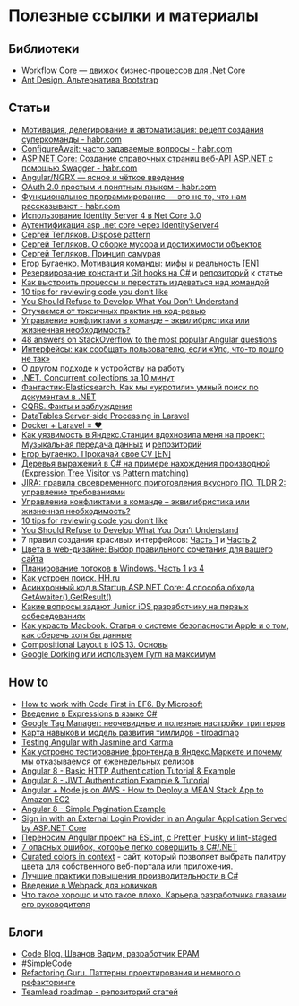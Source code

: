 # Полезные ссылки и материалы

## Библиотеки

- [Workflow Core — движок бизнес-процессов для .Net Core](https://github.com/avanpostid/workflow-core)
- [Ant Design. Альтернатива Bootstrap](https://ant.design)

## Статьи

- [Мотивация, делегирование и автоматизация: рецепт создания суперкоманды - habr.com](https://habr.com/ru/company/oleg-bunin/blog/456512/)
- [ConfigureAwait: часто задаваемые вопросы - habr.com](https://habr.com/ru/post/482354/)
- [ASP.NET Core: Создание справочных страниц веб-API ASP.NET с помощью Swagger - habr.com](https://habr.com/ru/company/microsoft/blog/325872/)
- [Angular/NGRX — ясное и чёткое введение](https://medium.com/ngx/angular-ngrx-%D1%8F%D1%81%D0%BD%D0%BE%D0%B5-%D0%B8-%D1%87%D1%91%D1%82%D0%BA%D0%BE%D0%B5-%D0%B2%D0%B2%D0%B5%D0%B4%D0%B5%D0%BD%D0%B8%D0%B5-bdf1c97f44b2)
- [OAuth 2.0 простым и понятным языком - habr.com](https://habr.com/ru/company/mailru/blog/115163/)
- [Функциональное программирование — это не то, что нам рассказывают - habr.com](https://habr.com/ru/post/479238/)
- [Использование Identity Server 4 в Net Core 3.0](https://habr.com/ru/post/461433/)
- [Аутентификация asp .net core через IdentityServer4](https://habr.com/ru/post/426289/)
- [Сергей Тепляков. Dispose pattern](http://sergeyteplyakov.blogspot.com/2011/09/dispose-pattern.html)
- [Сергей Тепляков. О сборке мусора и достижимости объектов](http://sergeyteplyakov.blogspot.com/2013/08/blog-post_27.html)
- [Сергей Тепляков. Принцип самурая](http://sergeyteplyakov.blogspot.com/2011/09/blog-post_13.html)
- [Егор Бугаенко. Мотивация команды: мифы и реальность [EN]](https://www.yegor256.com/2015/03/02/team-morale-myths-and-reality.html)
- [Резервирование констант и Git hooks на C#](https://habr.com/ru/post/485218/) и [репозиторий](https://github.com/yakimovim/csharp-git-hooks) к статье
- [Как выстроить процессы и перестать издеваться над командой](https://habr.com/ru/post/473298/)
- [10 tips for reviewing code you don’t like](https://developers.redhat.com/blog/2019/07/08/10-tips-for-reviewing-code-you-dont-like/)
- [You Should Refuse to Develop What You Don’t Understand](https://www.fluentcpp.com/2019/07/09/you-should-refuse-to-develop-what-you-dont-understand/)
- [Отучаемся от токсичных практик на код-ревью](https://habr.com/ru/post/453968/)
- [Управление конфликтами в команде – эквилибристика или жизненная необходимость?](https://habr.com/ru/company/parallels/blog/461043/)
- [48 answers on StackOverflow to the most popular Angular questions](https://www.freecodecamp.org/news/48-answers-on-stack-overflow-to-the-most-popular-angular-questions-52f9eb430ab0/)
- [Интерфейсы: как сообщать пользователю, если «Упс, что-то пошло не так»](https://habr.com/ru/company/jugru/blog/353668/)
- [О другом подходе к устройству на работу](https://habr.com/ru/post/285362/)
- [.NET. Сoncurrent collections за 10 минут](https://habr.com/ru/post/473352/)
- [Фантастик-Elasticsearch. Как мы «укротили» умный поиск по документам в .NET](https://habr.com/ru/company/digdes/blog/351002/)
- [CQRS. Факты и заблуждения](https://habr.com/ru/post/347908/)
- [DataTables Server-side Processing in Laravel](https://shareurcodes.com/blog/laravel%20datatables%20server%20side%20processing)
- [Docker + Laravel = ❤](https://habr.com/ru/post/425101/)
- [Как уязвимость в Яндекс.Станции вдохновила меня на проект: Музыкальная передача данных](https://habr.com/ru/post/470293/) и [репозиторий](https://github.com/krupnikas/octave)
- [Егор Бугаенко. Прокачай свое CV [EN]](https://www.yegor256.com/2016/03/08/pimp-up-your-resume.html)
- [Деревья выражений в C# на примере нахождения производной (Expression Tree Visitor vs Pattern matching)](https://habr.com/ru/post/486972/)
- [JIRA: правила своевременного приготовления вкусного ПО. TLDR 2: управление требованиями](https://habr.com/ru/company/lanit/blog/486754/)
- [Управление конфликтами в команде – эквилибристика или жизненная необходимость?](https://habr.com/ru/company/parallels/blog/461043/)
- [10 tips for reviewing code you don’t like](https://developers.redhat.com/blog/2019/07/08/10-tips-for-reviewing-code-you-dont-like/)
- [You Should Refuse to Develop What You Don’t Understand](https://www.fluentcpp.com/2019/07/09/you-should-refuse-to-develop-what-you-dont-understand/)
- 7 правил создания красивых интерфейсов: [Часть 1](https://habr.com/ru/company/iloveip/blog/261857/) и [Часть 2](https://habr.com/ru/company/iloveip/blog/263061/)
- [Цвета в web-дизайне: Выбор правильного сочетания для вашего сайта](https://habr.com/ru/post/105250/)
- [Планирование потоков в Windows. Часть 1 из 4](https://habr.com/ru/company/clrium/blog/488260/)
- [Как устроен поиск. HH.ru](https://habr.com/ru/company/hh/blog/413261/)
- [Асинхронный код в Startup ASP.NET Core: 4 способа обхода GetAwaiter().GetResult()](https://habr.com/ru/company/dodopizzadev/blog/496300/)
- [Какие вопросы задают Junior iOS разработчику на первых собеседованиях](https://habr.com/ru/post/493830/)
- [Как украсть Macbook. Статья о системе безопасности Apple и о том, как сберечь хотя бы данные](https://habr.com/ru/company/ruvds/blog/495124/)
- [Compositional Layout в iOS 13. Основы](https://habr.com/ru/post/495076/)
- [Google Dorking или используем Гугл на максимум](https://habr.com/ru/company/postuf/blog/510766/)

## How to

- [How to work with Code First in EF6. By Microsoft](https://docs.microsoft.com/en-us/ef/ef6/modeling/code-first/migrations/teams)
- [Введение в Expressions в языке C#](https://sonyks2007.blogspot.com/2014/07/expressions-c.html)
- [Google Tag Manager: неочевидные и полезные настройки триггеров](https://habr.com/ru/company/netologyru/blog/475608/)
- [Карта навыков и модель развития тимлидов - tlroadmap](https://github.com/tlbootcamp/tlroadmap)
- [Testing Angular with Jasmine and Karma](https://scotch.io/tutorials/testing-angular-with-jasmine-and-karma-part-1)
- [Как устроено тестирование фронтенда в Яндекс.Маркете и почему мы отказываемся от еженедельных релизов](https://habr.com/ru/company/yandex/blog/478862/)
- [Angular 8 - Basic HTTP Authentication Tutorial & Example](https://jasonwatmore.com/post/2019/06/26/angular-8-basic-http-authentication-tutorial-example)
- [Angular 8 - JWT Authentication Example & Tutorial](https://jasonwatmore.com/post/2019/06/22/angular-8-jwt-authentication-example-tutorial)
- [Angular + Node.js on AWS - How to Deploy a MEAN Stack App to Amazon EC2](https://jasonwatmore.com/post/2019/12/02/angular-nodejs-on-aws-how-to-deploy-a-mean-stack-app-to-amazon-ec2)
- [Angular 8 - Simple Pagination Example](https://jasonwatmore.com/post/2019/06/18/angular-8-simple-pagination-example)
- [Sign in with an External Login Provider in an Angular Application Served by ASP.NET Core](https://www.blinkingcaret.com/2018/10/10/sign-in-with-an-external-login-provider-in-an-angular-application-served-by-asp-net-core/)
- [Переносим Angular проект на ESLint, с Prettier, Husky и lint-staged](https://habr.com/ru/post/501830/)
- [7 опасных ошибок, которые легко совершить в С#/.NET](https://habr.com/ru/company/otus/blog/501796/)
- [Curated colors in context](https://www.happyhues.co) - сайт, который позволяет выбрать палитру цвета для собственного веб-портала или приложения.
- [Лучшие практики повышения производительности в C#](https://habr.com/ru/company/otus/blog/502498/)
- [Введение в Webpack для новичков](https://medium.com/nuances-of-programming/введение-в-webpack-для-новичков-6cafbf562386)
- [Что такое хорошо и что такое плохо. Карьера разработчика глазами его руководителя
](https://habr.com/ru/company/haulmont/blog/504050/)

## Блоги

- [Code Blog. Шванов Вадим, разработчик EPAM](https://www.youtube.com/user/admshwan/videos)
- [#SimpleCode](https://www.youtube.com/user/admshwan/videos)
- [Refactoring Guru. Паттерны проектирования и немного о рефакторинге](https://refactoring.guru/ru)
- [Teamlead roadmap - репозиторий статей](https://github.com/tlbootcamp/tlroadmap)
